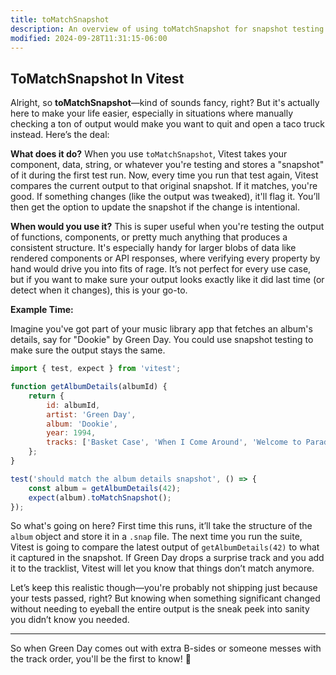 ```yaml
---
title: toMatchSnapshot
description: An overview of using toMatchSnapshot for snapshot testing in Vitest.
modified: 2024-09-28T11:31:15-06:00
---
```


## ToMatchSnapshot In Vitest

Alright, so **toMatchSnapshot**—kind of sounds fancy, right? But it's actually here to make your life easier, especially in situations where manually checking a ton of output would make you want to quit and open a taco truck instead. Here’s the deal:

**What does it do?**
When you use `toMatchSnapshot`, Vitest takes your component, data, string, or whatever you're testing and stores a "snapshot" of it during the first test run. Now, every time you run that test again, Vitest compares the current output to that original snapshot. If it matches, you're good. If something changes (like the output was tweaked), it'll flag it. You’ll then get the option to update the snapshot if the change is intentional.

**When would you use it?**
This is super useful when you're testing the output of functions, components, or pretty much anything that produces a consistent structure. It's especially handy for larger blobs of data like rendered components or API responses, where verifying every property by hand would drive you into fits of rage. It’s not perfect for every use case, but if you want to make sure your output looks exactly like it did last time (or detect when it changes), this is your go-to.

**Example Time:**

Imagine you've got part of your music library app that fetches an album's details, say for "Dookie" by Green Day. You could use snapshot testing to make sure the output stays the same.

```javascript
import { test, expect } from 'vitest';

function getAlbumDetails(albumId) {
	return {
		id: albumId,
		artist: 'Green Day',
		album: 'Dookie',
		year: 1994,
		tracks: ['Basket Case', 'When I Come Around', 'Welcome to Paradise'],
	};
}

test('should match the album details snapshot', () => {
	const album = getAlbumDetails(42);
	expect(album).toMatchSnapshot();
});
```

So what's going on here? First time this runs, it’ll take the structure of the `album` object and store it in a `.snap` file. The next time you run the suite, Vitest is going to compare the latest output of `getAlbumDetails(42)` to what it captured in the snapshot. If Green Day drops a surprise track and you add it to the tracklist, Vitest will let you know that things don’t match anymore.

Let’s keep this realistic though—you're probably not shipping just because your tests passed, right? But knowing when something significant changed without needing to eyeball the entire output is the sneak peek into sanity you didn’t know you needed.

---

So when Green Day comes out with extra B-sides or someone messes with the track order, you'll be the first to know! 👀

```ts

```
